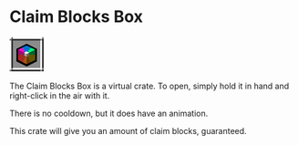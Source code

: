 # Claim Blocks Box

![](<../../../.gitbook/assets/claim blocks box.png>)

The Claim Blocks Box is a virtual crate. To open, simply hold it in hand and right-click in the air with it.

There is no cooldown, but it does have an animation.

This crate will give you an amount of claim blocks, guaranteed.
